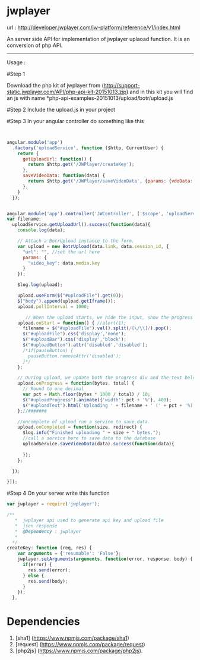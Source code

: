# jwplayer

url : http://developer.jwplayer.com/jw-platform/reference/v1/index.html

An server side API for implementation of jwplayer uplaoad function.
It is an conversion of php API.

----------------------------------------------------------------------------

Usage : 

#Step 1

Download the php kit of jwplayer from (http://support-static.jwplayer.com/API/php-api-kit-20151013.zip) and in this kit you will find an js with name 
  *php-api-examples-20151013/upload/botr/upload.js

#Step 2
Include the upload.js in your project

#Step 3
In your angular controller do something like this

```javascript


angular.module('app')
  .factory('uploadService', function ($http, CurrentUser) {
    return {
      getUploadUrl: function() {
        return $http.get('/JWPlayer/createKey');
      },
      saveVideoData: function(data) {
        return $http.get('/JWPlayer/saveVideoData', {params: {vdoData: data, vdoKey: data.media.key, userId: CurrentUser.user().id}});
      },
    }
  });


angular.module('app').controller('JWController', ['$scope', 'uploadService', '$log', function ($scope, uploadService, $log) {
var filename;
  uploadService.getUploadUrl().success(function(data){
    console.log(data);

    // Attach a BotrUpload instance to the form.
    var upload = new BotrUpload(data.link, data.session_id, {
      "url": "", //set the url here
      params: {
        "video_key": data.media.key
      }
    });

    $log.log(upload);

    upload.useForm($("#uploadFile").get(0));
    $("body").append(upload.getIframe());
    upload.pollInterval = 1000;

       // When the upload starts, we hide the input, show the progress and disable the button.
    upload.onStart = function() { //alert(1);
      filename = $("#uploadFile").val().split(/[\/\\]/).pop();
      $("#uploadFile").css('display','none');
      $("#uploadBar").css('display','block');
      $("#uploadButton").attr('disabled','disabled');
      /*if(pauseButton) {
        pauseButton.removeAttr('disabled');
      }*/
    };

    // During upload, we update both the progress div and the text below it.
    upload.onProgress = function(bytes, total) {
      // Round to one decimal
      var pct = Math.floor(bytes * 1000 / total) / 10;
      $("#uploadProgress").animate({'width': pct + '%'}, 400);
      $("#uploadText").html('Uploading ' + filename + ' (' + pct + '%) ...');
    };//#######

    //oncomplete of upload run a service to save data.
    upload.onCompleted = function(size, redirect) {
      $log.info("Finished uploading " + size + " bytes.");
      //call a service here to save data to the database
      uploadService.saveVideoData(data).success(function(data){
        
      });
    };

  });

}]);

```

#Step 4 
On your server write this function

```javascript
var jwplayer = require('jwplayer');

/**
   *  jwplayer api used to generate api key and upload file
   *  json response 
   *  @Dependency : jwplayer 
   *
  */
createKey: function (req, res) {
    var arguments = {'resumable': 'False'};
    jwplayer.setArguments(arguments, function(error, response, body) {
      if(error) {
        res.send(error);
      } else {
        res.send(body);
      }
    });
  },

```

# Dependencies 

1. [sha1] (https://www.npmjs.com/package/sha1)
2. [request] (https://www.npmjs.com/package/request)
2. [php2js] (https://www.npmjs.com/package/php2js).
